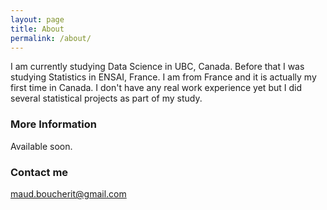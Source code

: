 ```yaml
---
layout: page
title: About
permalink: /about/
---
```


I am currently studying Data Science in UBC, Canada. Before that I was studying Statistics in ENSAI, France. I am from France and it is actually my first time in Canada. I don't have any real work experience yet but I did several statistical projects as part of my study.


### More Information

Available soon.

### Contact me

[maud.boucherit@gmail.com](mailto:maud.boucherit@gmail.com)
